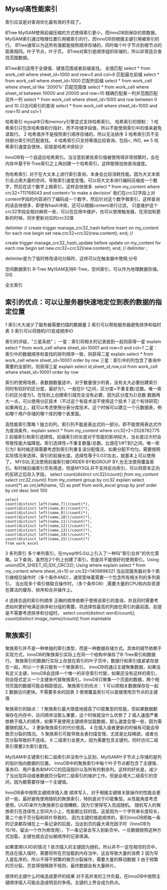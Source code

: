 ## Mysql高性能索引
索引应该是对查询优化最有效的手段了。

BTree
MyISAM使用前缀压缩的方式使得索引更小，而InnoDB则保存的原数据。MyISAM索引通过物理位置引用被索引的行，而InnoDB则根据主键引用被索引的行。
BTree通常以为这所有值都是按照顺序存储的，同时每个叶子节点到根节点的距离相同。叶子节点，叶子页。
BTree对索引是顺序组织存储的，所以非常适合查找范围数据。

BTree索引适用于全键值、键值范围或者前缀查找。
全值匹配                        select * from work_cell where sheet_id=1000 and row=0 and col=6
匹配最左前缀                     select * from work_cell where sheet_id=1000
匹配列前缀                       select * from work_cell where sheet_id like '2000%'
匹配范围值                       select * from work_cell where sheet_id between 10000 and 20000 and row=10
精确匹配某一列并范围匹配另外一列    select * from work_cell where sheet_id=1000 and row between 0 and 10
只访问索引的查询                  select * from work_cell where sheet_id=1000 and row=10 and col=1

哈希索引
mysql中只有memory引擎显式支持哈希索引。
哈希索引的限制：
1 哈希索引只包含哈希值和行指针，而不存储字段值，所以不能使用索引中的值来避免读取行。
2 哈希值并不是按照索引顺序存储的，所以无法排序
3 哈希索引页不支持部分索引列匹配查找。
4 哈希索引只支持等值比较查询，包括=, IN(), <=>
5 哈希索引速度会很快，前提是哈希冲突较少

InnoDB有一个自适应哈希索引。当注意到某些索引值被使用得非常频繁时，会在内存中基于B-Tree索引之上再创建一个哈希索引，这样能够加快查询速度。

伪哈希索引.
对于在大文本上进行索引查询，本身会比较消耗性能。因为大文本索引会占用大量的空间，导致索引速度变慢。可以将大文本进行编码压缩成一个数字，然后在这个数字上做索引，这样会快很多.
select * from my_content where crc32=711768043 and content='to make a decision'
我们在crc32字段上对content字段的内容进行了编码成一个数字，然后针对这个数字做索引，这样查询的话会快很多，即使有hash冲突，还可以根据content进行过滤。
只是维护这个crc32字段会相对麻烦一些，可以在应用中维护，也可以使用触发器，在添加和更新的时候，同步更新对应的crc32值

delimiter //
create trigger manage_crc32_hash before insert on my_content for each row begin
set new.crc32=crc32(new.content);
end;
//

create trigger manage_crc32_hash_update before update on my_content for each row begin
set new.crc32=crc32(new.content);
end;
//
delimiter ;

delimiter是为了临时修改语句分隔符，这样可以在触发器中使用;分号


空间数据索引 R-Tree
MyISAM支持R-Tree，空间索引，可以作为地理数据存储。GIS

全文索引


## 索引的优点：可以让服务器快速地定位到表的数据的指定位置
1 索引大大减少了服务器需要扫描的数据量
2 索引可以帮助服务器避免排序和临时表
3 索引可以将随机I/O变成顺序IO

索引的评级，"三星系统"；
一星：索引将相关的记录放到一起则获得一星                 explain select * from work_cell where sheet_id=10001 and row=0 and col=1
二星：索引中的数据顺序和查找的排列顺序一致，则获得二星     explain select * from work_cell where sheet_id=10001 order by row
三星：索引中的列包含了查询中需要的全部列，则获得三星       explain select id,sheet_id,row,col from work_cell where sheet_id=10001 order by row

索引的使用场景，表数据数量适中，对于数量很少的表，没有太大必要创建索引
同时有较好的区分度，最好为1，一般在0-1之间，区分度=不重复数/总数。唯一索引的区分度为1。在性别上创建索引就完全没有必要，因为区分度为2/总数
数据再大一点，可以使用分区技术（不过这个有技术说不使用这个技术？这个有待研究）
如果再往上，就可以考虑使用分表分库技术，这个时候可以建立一个元数据表，例如哪个用户存储的哪个库的哪个表里面。

高性能索引策略
1 独立的列，索引列不能是表达式的一部分。即不能使用表达式作为查询条件，explain select * from my_content where crc32+2=2528782775
2 前缀索引和索引选择性。前缀索引的长度对于性能的影响较大，当长度过大时会导致性能大幅降低。索引选择性=不重复数量/总数。比值在1/#T到1之间。唯一索引为1
  有时候还得需要考虑到索引列重复读分配情况，如果分配不均匀。需要按照实际情况来选择，索引的前缀长度。选择性等于0.031左右，就基本上可以使用了。
  MYSQL无法使用前缀索引做ORDER BY和GROUP BY,也无法使用覆盖索引。有时候后缀索引页有用途，但是MYSQL并不支持反向索引，可以将原本正向的反转之后存入字段。
    select count(distinct crc32)/count(*) from my_content
    select crc32,count(*) from my_content group by crc32
    explain select count(*) as cnt,left(name, 12) as pref from work_excel group by pref order by cnt desc limit 100
    
    select 
    count(distinct left(name,7))/count(*),
    count(distinct left(name,8))/count(*),
    count(distinct left(name,9))/count(*),
    count(distinct left(name,10))/count(*),
    count(distinct left(name,11))/count(*),
    count(distinct left(name,12))/count(*),
    count(distinct left(name,13))/count(*),
    count(distinct left(name,14))/count(*),
    count(distinct left(name,15))/count(*)
    from work_excel
3 多列索引
    多个单列索引，在mysql中5.0以上引入了一种叫"索引合并"的优化策略。以下查询，虽然在2个列上创建了索引，但是并不能很好的使用索引。Using union(IDX_SHEET_ID,IDX_CRC32); Using where
    explain select * from my_content where sheet_id=10 or crc32=1409898321
    当出现服务器对多个索引做相交操作时（多个条件AND），通常意味着需要一个包含所有相关列的多列索引。
    当出现多个索引做联合操作时，（多个条件OR）,需要大量的CPU和内存资源在算法的缓存、排序和合并操作上。
    
4 选择合适的索引列顺序
    正确的顺序依赖于使用该索引的查询，并且同时需要考虑如何更好地满足排序和分组的需要。将选择性最高的列放在索引的最前面，前提是不需要考虑排序和分组时。
    select 
    count(distinct word)/count(*),
    count(distinct image_name)/count(*) 
    from maintable
    
    
## 聚族索引
聚族索引并不是一种单独的索引类型，而是一种数据存储方式。具体的细节依赖于实现方式，InnoDB的聚族索引实际上在同一个结构中保存了B-Tree索引和数据行。
聚族索引的数据行实际上存放在索引的叶子页中，数据行和索引值紧紧存放在一起，所以一个表只能有一个聚族索引。
InnoDB将通过主键聚集数据，如果没有定义主键，InnoDB会选择一个唯一的非空索引代替，如果还没有这样的索引，则会隐式定义一个主键来代替聚族索引。InnoDB只聚集一个页面的数据，两个相邻页面的数据可能会相距很远。
聚族索引的优点：
1 可以把相关数据保存在一起
2 数据访问更快。不需要多余的回表
3 使用覆盖索引可以直接使用页节点的主键值

聚族索引的缺点：
1 聚族索引最大限度地提高了IO密集型的性能，但如果数据都保存在内存中，访问顺序没那么重要，这个时候就没什么优势了
2 插入速度严重依赖于插入的顺序，如果不是使用主键顺序加载数据，那么速度会慢一些，因为需要随机插入。
3 更新聚族索引的代价很高。
4 在插入或者更新的时候有可能会导致页分裂的情况。
5 聚族索引可能导致全表扫描变慢，尤其是比较稀疏，或者也页分裂导致的不连续。
6 二级索引会更大，因为需要包含主键列，同时访问二级索引需要2次索引查找。

MyISAM中主键索引和二级索引并没有什么区别，MyISAM叶子节点上存储的是列的指针指向数据的位置。
InnoDB中的聚族索引中每个叶子节点都包含了主键值、事务ID、用户事务和MVCC的回滚指针以及所有的剩余列。这样的好处是，减少了当出现异动或者数据页分裂时二级索引的维护工作。但是会增大二级索引的空间，因为都需要存储一个主键值。

InnoDB表中按照主键顺序插入值
顺序写入，对于根据主键做关联操作的性能会更好一些。最好避免使用随机的聚族索引，特别是对于IO密集型。从性能角度考虑使用，UUID来作为聚族索引会很糟糕，因为它使得写入完成随机。
随机写入的聚族索引在连续性上空间大小上，性能都比较的低。这是因为一个字符串长度较长，第二个由于页分裂和碎片导致的。
因为主键的值是顺序的，索引InnoDB把每一条的记录都存储在上一条记录的后面，当达到页的最大填充因子时（InnoDB为15/16，留出一个作为修改用），下一条记录会写入到新页中。一旦数据按照这种方式加载，主键也就会近似被顺序的记录填满。

如果使用UUID的情况
1 依次插入的主键因为随机，所以并不一定在相邻的页中，而且在插入值时，需要将所在页加载到内存当中，这会导致大量的浪费
2 因为写入是乱序的，所以不得不频繁的做页分裂操作，需要大量的移动数据
3 由于频繁的页分裂，页变得很稀疏不规则，最终数据会有大量碎片。

顺序的主键什么时候造成更坏的结果
对于高并发的工作负载，在InnoDB中按照主键顺序插入可能会造成明显的争用。主键的上界会成为热点。
    
    